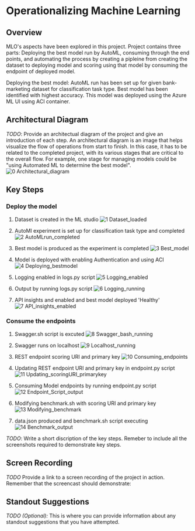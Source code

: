 # Operationalizing Machine Learning

## Overview

MLO's aspects have been explored in this project. Project contains three parts: Deploying the best model run by AutoML, consuming through the end points, and automating the process by creating a pipleine from creating the dataset to deploying model and scoring using that model by consuming the endpoint of deployed model.

Deploying the best model: AutoML run has been set up for given bank-marketing dataset for classification task type. Best model has been identified with highest accuracy. This model was deployed using the Azure ML UI using ACI container. 


## Architectural Diagram

*TODO*: Provide an architectual diagram of the project and give an introduction of each step. An architectural diagram is an image that helps visualize the flow of operations from start to finish. In this case, it has to be related to the completed project, with its various stages that are critical to the overall flow. For example, one stage for managing models could be "using Automated ML to determine the best model". 
![0  Architectural_diagram](https://user-images.githubusercontent.com/76555474/114868256-573b3f80-9e13-11eb-8f16-b89f99aeb67a.png)



## Key Steps

### Deploy the model
1. Dataset is created in the ML studio
![1  Dataset_loaded](https://user-images.githubusercontent.com/76555474/114868277-5bfff380-9e13-11eb-88b9-38eed1659b1a.png)

2. AutoMl experiment is set up for classification task type and completed
![2  AutoMLrun_completed](https://user-images.githubusercontent.com/76555474/114868606-bac56d00-9e13-11eb-91ba-83749256d7af.png)

3. Best model is produced as the experiment is completed
![3  Best_model](https://user-images.githubusercontent.com/76555474/114868657-c9ac1f80-9e13-11eb-8bd2-169ea0a28c88.png)

4. Model is deployed with enabling Authentication and using ACI
![4  Deploying_bestmodel](https://user-images.githubusercontent.com/76555474/114868702-d761a500-9e13-11eb-9e82-a925e42c5fb8.png)

5. Logging enabled in logs.py script
![5  Logging_enabled](https://user-images.githubusercontent.com/76555474/114868820-f5c7a080-9e13-11eb-96b0-3cae8b6855b4.png)

6. Output by running logs.py script
![6  Logging_running](https://user-images.githubusercontent.com/76555474/114868916-1132ab80-9e14-11eb-927a-05d075a2a890.png)

7. API insights and enabled and best model deployed 'Healthy'
![7  API_insights_enabled](https://user-images.githubusercontent.com/76555474/114869053-30c9d400-9e14-11eb-9c2d-b1036dc134de.png)


### Consume the endpoints
1. Swagger.sh script is excuted 
![8  Swagger_bash_running](https://user-images.githubusercontent.com/76555474/114869299-72f31580-9e14-11eb-9297-fafe2b3b1fe8.png)

2. Swagger runs on localhost
![9  Localhost_running](https://user-images.githubusercontent.com/76555474/114869705-ec8b0380-9e14-11eb-9161-4f69d2e5ee1f.png)

3. REST endpoint scoring URI and primary key
![10  Consuming_endpoints](https://user-images.githubusercontent.com/76555474/114869982-412e7e80-9e15-11eb-8e04-2d316e1dc76f.png)

4. Updating REST endpoint URI and primary key in endpoint.py script
![11  Updating_scoringURI_primarykey](https://user-images.githubusercontent.com/76555474/114870304-a08c8e80-9e15-11eb-8cec-47312196f262.png)

5. Consuming Model endpoints by running endpoint.py script
![12  Endpoint_Script_output ](https://user-images.githubusercontent.com/76555474/114870452-d2055a00-9e15-11eb-899f-2c1620446445.png)

6. Modifying benchmark.sh with scoring URI and primary key
![13  Modifying_benchmark](https://user-images.githubusercontent.com/76555474/114870726-227cb780-9e16-11eb-8f57-f0fdfcc4efc2.png)

7. data.json produced and benchmark.sh script executing
![14  Benchmark_output](https://user-images.githubusercontent.com/76555474/114871052-80110400-9e16-11eb-9319-c12f937858bd.png)





*TODO*: Write a short discription of the key steps. Remeber to include all the screenshots required to demonstrate key steps. 

## Screen Recording
*TODO* Provide a link to a screen recording of the project in action. Remember that the screencast should demonstrate:

## Standout Suggestions
*TODO (Optional):* This is where you can provide information about any standout suggestions that you have attempted.
